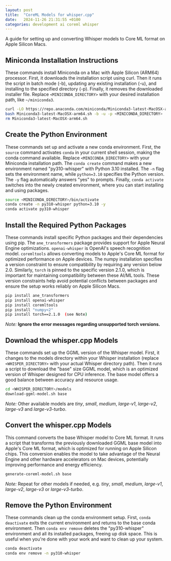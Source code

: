 ```yaml
---
layout: post
title:  "CoreML Models for whisper.cpp"
date:   2024-11-26 21:31:55 +0100
categories: development ai coreml whisper
---
```


A guide for setting up and converting Whisper models to Core ML format on Apple Silicon Macs.

## Miniconda Installation Instructions

These commands install Miniconda on a Mac with Apple Silicon (ARM64) processor. First, it downloads the installation script using curl. Then it runs the script in batch mode (-b), updating any existing installation (-u), and installing to the specified directory (-p). Finally, it removes the downloaded installer file.
Replace `<MINICONDA_DIRECTORY>` with your desired installation path, like `~/miniconda3`.

```bash
curl -LO https://repo.anaconda.com/miniconda/Miniconda3-latest-MacOSX-arm64.sh
bash Miniconda3-latest-MacOSX-arm64.sh -b -u -p <MINICONDA_DIRECTORY>
rm Miniconda3-latest-MacOSX-arm64.sh
```

## Create the Python Environment

These commands set up and activate a new conda environment. First, the `source` command activates `conda` in your current shell session, making the conda command available. Replace `<MINICONDA_DIRECTORY>` with your Miniconda installation path.
The `conda create` command makes a new environment named "py310-whisper" with Python 3.10 installed. The `-n` flag sets the environment name, while `python=3.10` specifies the Python version. The `-y` flag automatically answers "yes" to prompts.
Finally, `conda activate` switches into the newly created environment, where you can start installing and using packages.

```bash
source <MINICONDA_DIRECTORY>/bin/activate
conda create -n py310-whisper python=3.10 -y
conda activate py310-whisper
```

## Install the Required Python Packages

These commands install specific Python packages and their dependencies using pip. The `ane_transformers` package provides support for Apple Neural Engine optimizations. `openai-whisper` is OpenAI's speech recognition model. `coremltools` allows converting models to Apple's Core ML format for optimized performance on Apple devices.
The numpy installation specifies a version constraint to ensure compatibility by requiring any version below 2.0. Similarly, `torch` is pinned to the specific version 2.1.0, which is important for maintaining compatibility between these AI/ML tools.
These version constraints help avoid potential conflicts between packages and ensure the setup works reliably on Apple Silicon Macs.

```bash
pip install ane_transformers
pip install openai-whisper
pip install coremltools
pip install "numpy<2"
pip install torch==2.1.0  (see Note)
```

_Note:_ __Ignore the error messages regarding unsupported torch versions.__

## Download the whisper.cpp Models

These commands set up the GGML version of the Whisper model. First, it changes to the models directory within your Whisper installation (replace `<WHISPER_DIRECTORY>` with your actual Whisper directory path). Then it runs a script to download the "base" size GGML model, which is an optimized version of Whisper designed for CPU inference. The base model offers a good balance between accuracy and resource usage.

```bash
cd <WHISPER_DIRECTORY>/models
download-ggml-model.sh base
```

_Note:_ Other available models are _tiny_, _small_, _medium_, _large-v1_, _large-v2_, _large-v3_ and _large-v3-turbo_.

## Convert the whisper.cpp Models

This command converts the base Whisper model to Core ML format. It runs a script that transforms the previously downloaded GGML base model into Apple's Core ML format, which is optimized for running on Apple Silicon chips. This conversion enables the model to take advantage of the Neural Engine and other hardware accelerators on Mac devices, potentially improving performance and energy efficiency.

```bash
generate-coreml-model.sh base
```

_Note:_ Repeat for other models if needed, e.g. _tiny_, _small_, _medium_, _large-v1_, _large-v2_, _large-v3_ or _large-v3-turbo_.

## Remove the Python Environment

These commands clean up the conda environment setup. First, `conda deactivate` exits the current environment and returns to the base conda environment. Then `conda env remove` deletes the "py310-whisper" environment and all its installed packages, freeing up disk space. This is useful when you're done with your work and want to clean up your system.

```bash
conda deactivate
conda env remove -n py310-whisper
```
